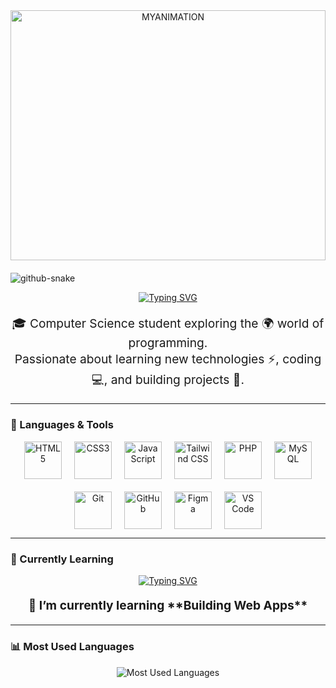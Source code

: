 <div align="center" style="margin-bottom: 20px;">
  <img width="100%" height="400px" src="https://github.com/user-attachments/assets/256fa1b7-452a-44fc-825c-8e762b1b166f" alt="MYANIMATION">
</div>

<picture>
  <source media="(prefers-color-scheme: dark)" srcset="https://raw.githubusercontent.com/tobiasmeyhoefer/tobiasmeyhoefer/output/github-snake-dark.svg" />
  <source media="(prefers-color-scheme: light)" srcset="https://raw.githubusercontent.com/tobiasmeyhoefer/tobiasmeyhoefer/output/github-snake.svg" />
  <img alt="github-snake" src="https://raw.githubusercontent.com/tobiasmeyhoefer/tobiasmeyhoefer/output/github-snake.svg" />
</picture>

<p align="center">
  <a href="https://git.io/typing-svg">
    <img src="https://readme-typing-svg.demolab.com?font=RASTER+FORGE&pause=1000&color=EE2FF7&center=true&vCenter=true&width=435&lines=Hi+there!+%F0%9F%91%8B%F0%9F%98%83;I'm+Farhan+Haziq!+%F0%9F%8F%87%E2%9A%94%EF%B8%8F" alt="Typing SVG">
  </a>
</p>

<p align="center" style="font-size: 1.2rem;">
  🎓 Computer Science student exploring the 🌍 world of programming.<br>
  Passionate about learning new technologies ⚡, coding 💻, and building projects 🚀.
</p>

---

### 🚀 Languages & Tools

<div align="center" style="display: flex; flex-wrap: wrap; gap: 20px; justify-content: center;">
  <img src="https://cdn.jsdelivr.net/gh/devicons/devicon/icons/html5/html5-original.svg" alt="HTML5" width="60" height="60"/>
  <img src="https://cdn.jsdelivr.net/gh/devicons/devicon/icons/css3/css3-original.svg" alt="CSS3" width="60" height="60"/>
  <img src="https://cdn.jsdelivr.net/gh/devicons/devicon/icons/javascript/javascript-original.svg" alt="JavaScript" width="60" height="60"/>
  <img src="https://upload.wikimedia.org/wikipedia/commons/d/d5/Tailwind_CSS_Logo.svg" alt="Tailwind CSS" width="60" height="60"/>
  <img src="https://cdn.jsdelivr.net/gh/devicons/devicon/icons/php/php-original.svg" alt="PHP" width="60" height="60"/>
  <img src="https://cdn.jsdelivr.net/gh/devicons/devicon/icons/mysql/mysql-original.svg" alt="MySQL" width="60" height="60"/>
  <img src="https://cdn.jsdelivr.net/gh/devicons/devicon/icons/git/git-original.svg" alt="Git" width="60" height="60"/>
  <img src="https://cdn.jsdelivr.net/gh/devicons/devicon/icons/github/github-original.svg" alt="GitHub" width="60" height="60"/>
  <img src="https://cdn.jsdelivr.net/gh/devicons/devicon/icons/figma/figma-original.svg" alt="Figma" width="60" height="60"/>
  <img src="https://cdn.jsdelivr.net/gh/devicons/devicon/icons/vscode/vscode-original.svg" alt="VS Code" width="60" height="60"/>
</div>

---

### 📖 Currently Learning

<p align="center">
  <a href="https://git.io/typing-svg">
    <img src="https://readme-typing-svg.demolab.com?font=RASTER+FORGE&pause=1000&color=EE2FF7&center=true&vCenter=true&width=435&lines=%F0%9F%92%AB+learning%3A" alt="Typing SVG">
  </a>
</p>

<p align="center" style="font-size: 1.2rem; font-weight: bold;">
  🌱 I’m currently learning **Building Web Apps**
</p>

---

### 📊 Most Used Languages

<p align="center">
  <img src="https://github-readme-stats.vercel.app/api/top-langs/?username=M1nkyLab&layout=compact&theme=radical" alt="Most Used Languages">
</p>
